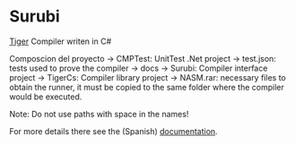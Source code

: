 # Surubi

[Tiger](http://www.cs.columbia.edu/~sedwards/classes/2002/w4115/tiger.pdf) Compiler writen in C#


Composcion del proyecto
-> CMPTest: UnitTest .Net project
	->  test.json: tests used to prove the compiler
-> docs
-> Surubi: Compiler interface project
-> TigerCs: Compiler library project
-> NASM.rar: necessary files to obtain the runner, it must be copied to the same folder where the compiler would be executed.

Note: Do not use paths with space in the names!

For more details there see the (Spanish) [documentation](docs/Surubi%20Tiger%20Compiler.pdf).
